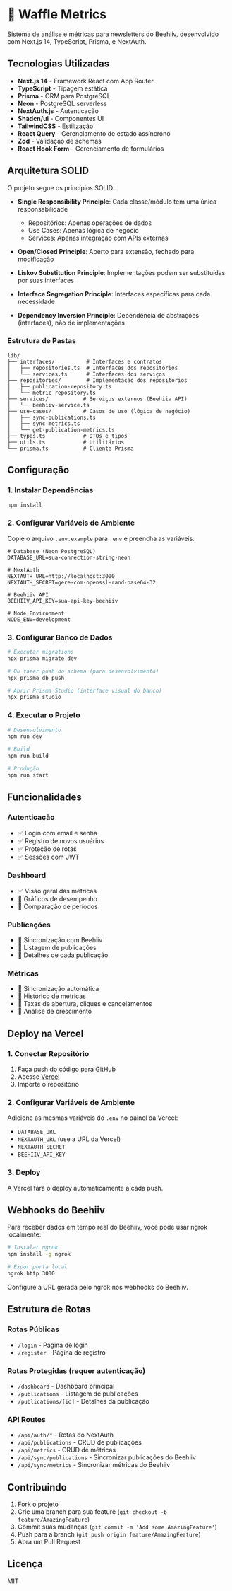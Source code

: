 # 🧇 Waffle Metrics

Sistema de análise e métricas para newsletters do Beehiiv, desenvolvido com Next.js 14, TypeScript, Prisma, e NextAuth.

## Tecnologias Utilizadas

- **Next.js 14** - Framework React com App Router
- **TypeScript** - Tipagem estática
- **Prisma** - ORM para PostgreSQL
- **Neon** - PostgreSQL serverless
- **NextAuth.js** - Autenticação
- **Shadcn/ui** - Componentes UI
- **TailwindCSS** - Estilização
- **React Query** - Gerenciamento de estado assíncrono
- **Zod** - Validação de schemas
- **React Hook Form** - Gerenciamento de formulários

## Arquitetura SOLID

O projeto segue os princípios SOLID:

- **Single Responsibility Principle**: Cada classe/módulo tem uma única responsabilidade
  - Repositórios: Apenas operações de dados
  - Use Cases: Apenas lógica de negócio
  - Services: Apenas integração com APIs externas

- **Open/Closed Principle**: Aberto para extensão, fechado para modificação

- **Liskov Substitution Principle**: Implementações podem ser substituídas por suas interfaces

- **Interface Segregation Principle**: Interfaces específicas para cada necessidade

- **Dependency Inversion Principle**: Dependência de abstrações (interfaces), não de implementações

### Estrutura de Pastas

```
lib/
├── interfaces/          # Interfaces e contratos
│   ├── repositories.ts  # Interfaces dos repositórios
│   └── services.ts      # Interfaces dos serviços
├── repositories/        # Implementação dos repositórios
│   ├── publication-repository.ts
│   └── metric-repository.ts
├── services/           # Serviços externos (Beehiiv API)
│   └── beehiiv-service.ts
├── use-cases/          # Casos de uso (lógica de negócio)
│   ├── sync-publications.ts
│   ├── sync-metrics.ts
│   └── get-publication-metrics.ts
├── types.ts            # DTOs e tipos
├── utils.ts            # Utilitários
└── prisma.ts           # Cliente Prisma
```

## Configuração

### 1. Instalar Dependências

```bash
npm install
```

### 2. Configurar Variáveis de Ambiente

Copie o arquivo `.env.example` para `.env` e preencha as variáveis:

```env
# Database (Neon PostgreSQL)
DATABASE_URL=sua-connection-string-neon

# NextAuth
NEXTAUTH_URL=http://localhost:3000
NEXTAUTH_SECRET=gere-com-openssl-rand-base64-32

# Beehiiv API
BEEHIIV_API_KEY=sua-api-key-beehiiv

# Node Environment
NODE_ENV=development
```

### 3. Configurar Banco de Dados

```bash
# Executar migrations
npx prisma migrate dev

# Ou fazer push do schema (para desenvolvimento)
npx prisma db push

# Abrir Prisma Studio (interface visual do banco)
npx prisma studio
```

### 4. Executar o Projeto

```bash
# Desenvolvimento
npm run dev

# Build
npm run build

# Produção
npm run start
```

## Funcionalidades

### Autenticação
- ✅ Login com email e senha
- ✅ Registro de novos usuários
- ✅ Proteção de rotas
- ✅ Sessões com JWT

### Dashboard
- ✅ Visão geral das métricas
- 🚧 Gráficos de desempenho
- 🚧 Comparação de períodos

### Publicações
- 🚧 Sincronização com Beehiiv
- 🚧 Listagem de publicações
- 🚧 Detalhes de cada publicação

### Métricas
- 🚧 Sincronização automática
- 🚧 Histórico de métricas
- 🚧 Taxas de abertura, cliques e cancelamentos
- 🚧 Análise de crescimento

## Deploy na Vercel

### 1. Conectar Repositório

1. Faça push do código para GitHub
2. Acesse [Vercel](https://vercel.com)
3. Importe o repositório

### 2. Configurar Variáveis de Ambiente

Adicione as mesmas variáveis do `.env` no painel da Vercel:

- `DATABASE_URL`
- `NEXTAUTH_URL` (use a URL da Vercel)
- `NEXTAUTH_SECRET`
- `BEEHIIV_API_KEY`

### 3. Deploy

A Vercel fará o deploy automaticamente a cada push.

## Webhooks do Beehiiv

Para receber dados em tempo real do Beehiiv, você pode usar ngrok localmente:

```bash
# Instalar ngrok
npm install -g ngrok

# Expor porta local
ngrok http 3000
```

Configure a URL gerada pelo ngrok nos webhooks do Beehiiv.

## Estrutura de Rotas

### Rotas Públicas
- `/login` - Página de login
- `/register` - Página de registro

### Rotas Protegidas (requer autenticação)
- `/dashboard` - Dashboard principal
- `/publications` - Listagem de publicações
- `/publications/[id]` - Detalhes da publicação

### API Routes
- `/api/auth/*` - Rotas do NextAuth
- `/api/publications` - CRUD de publicações
- `/api/metrics` - CRUD de métricas
- `/api/sync/publications` - Sincronizar publicações do Beehiiv
- `/api/sync/metrics` - Sincronizar métricas do Beehiiv

## Contribuindo

1. Fork o projeto
2. Crie uma branch para sua feature (`git checkout -b feature/AmazingFeature`)
3. Commit suas mudanças (`git commit -m 'Add some AmazingFeature'`)
4. Push para a branch (`git push origin feature/AmazingFeature`)
5. Abra um Pull Request

## Licença

MIT
